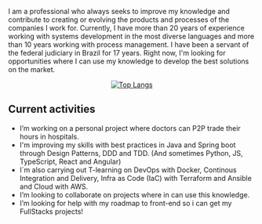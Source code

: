 I am a professional who always seeks to improve my knowledge and contribute to creating or evolving the products and processes of the companies I work for. Currently, I have more than 20 years of experience working with systems development in the most diverse languages and more than 10 years working with process management. I have been a servant of the federal judiciary in Brazil for 17 years. Right now, I'm looking for opportunities where I can use my knowledge to develop the best solutions on the market.

<div align="center">

[![Top Langs](https://github-readme-stats.vercel.app/api/top-langs/?username=uiratan&layout=compact)](https://github.com/uiratan/github-readme-stats)

</div>

## Current activities

- I’m working on a personal project where doctors can P2P trade their hours in hospitals.
- I'm improving my skills with best practices in Java and Spring boot through Design Patterns, DDD and TDD. (And sometimes Python, JS, TypeScript, React and Angular)
- I´m also carrying out T-learning on DevOps with Docker, Continous Integration and Delivery, Infra as Code (IaC) with Terraform and Ansible and Cloud with AWS.
- I’m looking to collaborate on projects where in can use this knowledge.
- I’m looking for help with my roadmap to front-end so i can get my FullStacks projects!
